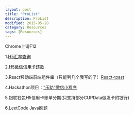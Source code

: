 ```yaml
---
layout: post
title: "ProList"
description: ProList
modified: 2015-05-20
category: Resources
tags: [Resources]
---
```


Chrome上请F12

1.[H5汇率查询](https://wallet.95516.com/s/wl/web/402/page/life/exchange.html)

2.[H5微信信用卡还款](https://wallet.95516.com/s/wl/web/3rdH5/creditPay/html/creditPay.html)

3.React移动端前端组件库（只能列几个我写的了）[React-toast](https://github.com/zhhgit/React-toast)

4.Hackathon项目：[“乐助”微信小程序](https://github.com/zhhgit/Lezhu)

5.银联钱包H5信用卡账单分期(只支持部分CUPData做发卡的银行)

6.[LeetCode Java刷题](https://github.com/zhhgit/LeetCode-practice)

